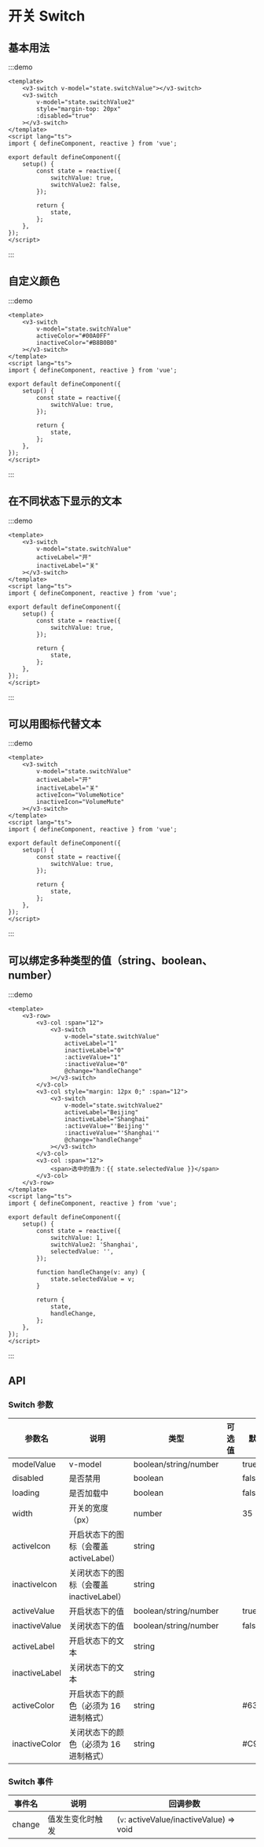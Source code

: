 # 开关 Switch

## 基本用法

:::demo

```vue
<template>
	<v3-switch v-model="state.switchValue"></v3-switch>
	<v3-switch
		v-model="state.switchValue2"
		style="margin-top: 20px"
		:disabled="true"
	></v3-switch>
</template>
<script lang="ts">
import { defineComponent, reactive } from 'vue';

export default defineComponent({
	setup() {
		const state = reactive({
			switchValue: true,
			switchValue2: false,
		});

		return {
			state,
		};
	},
});
</script>
```

:::

## 自定义颜色

:::demo

```vue
<template>
	<v3-switch
		v-model="state.switchValue"
		activeColor="#00A0FF"
		inactiveColor="#B8B0B0"
	></v3-switch>
</template>
<script lang="ts">
import { defineComponent, reactive } from 'vue';

export default defineComponent({
	setup() {
		const state = reactive({
			switchValue: true,
		});

		return {
			state,
		};
	},
});
</script>
```

:::

## 在不同状态下显示的文本

:::demo

```vue
<template>
	<v3-switch
		v-model="state.switchValue"
		activeLabel="开"
		inactiveLabel="关"
	></v3-switch>
</template>
<script lang="ts">
import { defineComponent, reactive } from 'vue';

export default defineComponent({
	setup() {
		const state = reactive({
			switchValue: true,
		});

		return {
			state,
		};
	},
});
</script>
```

:::

## 可以用图标代替文本

:::demo

```vue
<template>
	<v3-switch
		v-model="state.switchValue"
		activeLabel="开"
		inactiveLabel="关"
		activeIcon="VolumeNotice"
		inactiveIcon="VolumeMute"
	></v3-switch>
</template>
<script lang="ts">
import { defineComponent, reactive } from 'vue';

export default defineComponent({
	setup() {
		const state = reactive({
			switchValue: true,
		});

		return {
			state,
		};
	},
});
</script>
```

:::

## 可以绑定多种类型的值（string、boolean、number）

:::demo

```vue
<template>
	<v3-row>
		<v3-col :span="12">
			<v3-switch
				v-model="state.switchValue"
				activeLabel="1"
				inactiveLabel="0"
				:activeValue="1"
				:inactiveValue="0"
				@change="handleChange"
			></v3-switch>
		</v3-col>
		<v3-col style="margin: 12px 0;" :span="12">
			<v3-switch
				v-model="state.switchValue2"
				activeLabel="Beijing"
				inactiveLabel="Shanghai"
				:activeValue="'Beijing'"
				:inactiveValue="'Shanghai'"
				@change="handleChange"
			></v3-switch>
		</v3-col>
		<v3-col :span="12">
			<span>选中的值为：{{ state.selectedValue }}</span>
		</v3-col>
	</v3-row>
</template>
<script lang="ts">
import { defineComponent, reactive } from 'vue';

export default defineComponent({
	setup() {
		const state = reactive({
			switchValue: 1,
			switchValue2: 'Shanghai',
			selectedValue: '',
		});

		function handleChange(v: any) {
			state.selectedValue = v;
		}

		return {
			state,
			handleChange,
		};
	},
});
</script>
```

:::

## API

### Switch 参数

| 参数名        | 说明                                     | 类型                  | 可选值 | 默认值  | 必填 |
| ------------- | ---------------------------------------- | --------------------- | ------ | ------- | ---- |
| modelValue    | v-model                                  | boolean/string/number |        | true    | true |
| disabled      | 是否禁用                                 | boolean               |        | false   |      |
| loading       | 是否加载中                               | boolean               |        | false   |      |
| width         | 开关的宽度（px）                         | number                |        | 35      |      |
| activeIcon    | 开启状态下的图标（会覆盖 activeLabel）   | string                |        |         |      |
| inactiveIcon  | 关闭状态下的图标（会覆盖 inactiveLabel） | string                |        |         |      |
| activeValue   | 开启状态下的值                           | boolean/string/number |        | true    |      |
| inactiveValue | 关闭状态下的值                           | boolean/string/number |        | false   |      |
| activeLabel   | 开启状态下的文本                         | string                |        |         |      |
| inactiveLabel | 关闭状态下的文本                         | string                |        |         |      |
| activeColor   | 开启状态下的颜色（必须为 16 进制格式）   | string                |        | #63B931 |      |
| inactiveColor | 关闭状态下的颜色（必须为 16 进制格式）   | string                |        | #C91B26 |      |

### Switch 事件

| 事件名 | 说明             | 回调参数                                 |
| ------ | ---------------- | ---------------------------------------- |
| change | 值发生变化时触发 | (`v`: activeValue/inactiveValue) => void |
